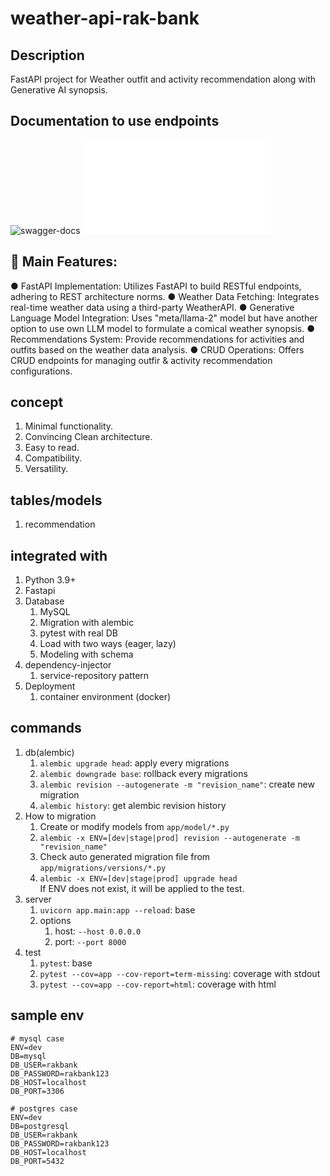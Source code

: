 # weather-api-rak-bank

## Description
FastAPI project for Weather outfit and activity recommendation along with Generative AI synopsis.

## Documentation to use endpoints
![swagger-docs](./docs)
![openapi-docs](./api/openapi.json)

##  🎉 Main Features:
● FastAPI Implementation: Utilizes FastAPI to build RESTful endpoints, adhering to REST architecture norms.
● Weather Data Fetching: Integrates real-time weather data using a third-party WeatherAPI.
● Generative Language Model Integration: Uses "meta/llama-2" model but have another option to use own LLM model to formulate a comical weather synopsis.
● Recommendations System: Provide recommendations for activities and outfits based on the weather data analysis.
● CRUD Operations: Offers CRUD endpoints for managing outfir & activity recommendation configurations.

## concept
1. Minimal functionality.
2. Convincing Clean architecture.
3. Easy to read.
4. Compatibility.
5. Versatility.

## tables/models
1. recommendation

## integrated with
1. Python 3.9+
2. Fastapi
3. Database
   1. MySQL
   2. Migration with alembic
   3. pytest with real DB
   4. Load with two ways (eager, lazy)
   5. Modeling with schema
4. dependency-injector
   1. service-repository pattern
5. Deployment
   1. container environment (docker)

## commands
1. db(alembic)
   1. `alembic upgrade head`: apply every migrations
   2. `alembic downgrade base`: rollback every migrations
   3. `alembic revision --autogenerate -m "revision_name"`: create new migration 
   4. `alembic history`: get alembic revision history
2. How to migration
   1. Create or modify models from `app/model/*.py`
   2. `alembic -x ENV=[dev|stage|prod] revision --autogenerate -m "revision_name"`
   3. Check auto generated migration file from `app/migrations/versions/*.py`
   4. `alembic -x ENV=[dev|stage|prod] upgrade head`  
      If ENV does not exist, it will be applied to the test.
3. server
   1. `uvicorn app.main:app --reload`: base
   2. options
      1. host: `--host 0.0.0.0`
      2. port: `--port 8000`
4. test
   1. `pytest`: base 
   2. `pytest --cov=app --cov-report=term-missing`: coverage with stdout
   3. `pytest --cov=app --cov-report=html`: coverage with html

## sample env
```dotenv
# mysql case
ENV=dev
DB=mysql
DB_USER=rakbank
DB_PASSWORD=rakbank123
DB_HOST=localhost
DB_PORT=3306

# postgres case
ENV=dev
DB=postgresql
DB_USER=rakbank
DB_PASSWORD=rakbank123
DB_HOST=localhost
DB_PORT=5432
```
